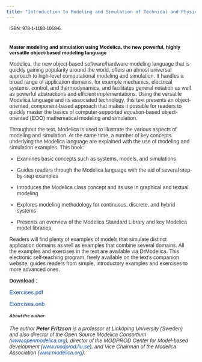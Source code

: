 ```yaml
---
title: "Introduction to Modeling and Simulation of Technical and Physical Systems with Modelica"
---
```

<div style="color: #333333; font-family: Tahoma, Helvetica, Arial, sans-serif; background-image: initial; background-attachment: initial; background-origin: initial; background-clip: initial; background-color: #ffffff; margin: 8px;">
<p style="line-height: 1.3em; font-size: 76%;"><span style="font-family: Arial, Helvetica, sans-serif; font-size: 12px; color: #000000; line-height: normal;">ISBN: 978-1-1180-1068-6</span></p>
<p style="line-height: 1.3em; font-size: 76%;"><span style="font-family: Arial, Helvetica, sans-serif; font-size: 12px; color: #000000; line-height: normal;">&nbsp;</span></p>
<p style="line-height: 1.3em; font-size: 76%;"><img src="images/stories/modelicabooksmall2011.jpg" alt="" align="left" border="0" /></p>
<p style="line-height: 1.3em; font-size: 76%;"><span style="font-family: Arial, Helvetica, sans-serif; font-size: small; color: #000000; line-height: normal;"><strong>Master modeling and simulation using Modelica, the new powerful, highly versatile object-based modeling language</strong> </span></p>
<p>Modelica, the new object-based software/hardware modeling language that is quickly gaining popularity around the world, offers an almost universal approach to high-level computational modeling and simulation. It handles a broad range of application domains, for example mechanics, electrical systems, control, and thermodynamics, and facilitates general notation as well as powerful abstractions and efficient implementations. Using the versatile Modelica language and its associated technology, this text presents an object-oriented, component-based approach that makes it possible for readers to quickly master the basics of computer-supported equation-based object-oriented (EOO) mathematical modeling and simulation.</p>
<p>Throughout the text, Modelica is used to illustrate the various aspects of modeling and simulation. At the same time, a number of key concepts underlying the Modelica language are explained with the use of modeling and simulation examples. This book:</p>
<ul style="padding-left: 20px;">
<li>
<p>Examines basic concepts such as systems, models, and simulations</p>
</li>
<li>
<p>Guides readers through the Modelica language with the aid of several step-by-step examples</p>
</li>
<li>
<p>Introduces the Modelica class concept and its use in graphical and textual modeling</p>
</li>
<li>
<p>Explores modeling methodology for continuous, discrete, and hybrid systems</p>
</li>
<li>
<p>Presents an overview of the Modelica Standard Library and key Modelica model libraries</p>
</li>
</ul>
<p>Readers will find plenty of examples of models that simulate distinct application domains as well as examples that combine several domains. All the examples and exercises in the text are available via DrModelica. This electronic self-teaching program, freely available on the text's companion website, guides readers from simple, introductory examples and exercises to more advanced ones.</p>
<p><strong>Download :</strong></p>
<p><span style="font-family: Calibri, sans-serif; font-size: 15px; -webkit-border-horizontal-spacing: 2px; -webkit-border-vertical-spacing: 2px; color: #000000; line-height: normal;"><a href="images/docs/Exercises-ModelicaTutorial.pdf" style="color: #1b57b1; text-decoration: none; font-weight: normal;">Exercises.pdf</a> </span></p>
<p><span style="font-family: Calibri, sans-serif; font-size: 15px; -webkit-border-horizontal-spacing: 2px; -webkit-border-vertical-spacing: 2px; color: #000000; line-height: normal;"><a href="images/docs/Exercises-ModelicaTutorial.onb" style="color: #1b57b1; text-decoration: none; font-weight: normal;">Exercises.onb</a></span></p>
<h5 style="font-size: 0.83em;">About the author</h5>
<p><em>The author&nbsp;<strong>Peter Fritzson</strong> is a professor at Linköping University (Sweden) and also director of the Open Source Modelica Consortium (<a href="undefined/" style="color: #1b57b1; text-decoration: none; font-weight: normal;">www.openmodelica.org</a>), director of the MODPROD Center for Model-based development (<a href="http://www.modprod.liu.se" style="color: #1b57b1; text-decoration: none; font-weight: normal;">www.modprod.liu.se</a>), and Vice Chairman of the Modelica Association (<a href="http://www.modelica.org" style="color: #1b57b1; text-decoration: none; font-weight: normal;">www.modelica.org</a>).</em></p>
</div>
<p>&nbsp;</p>